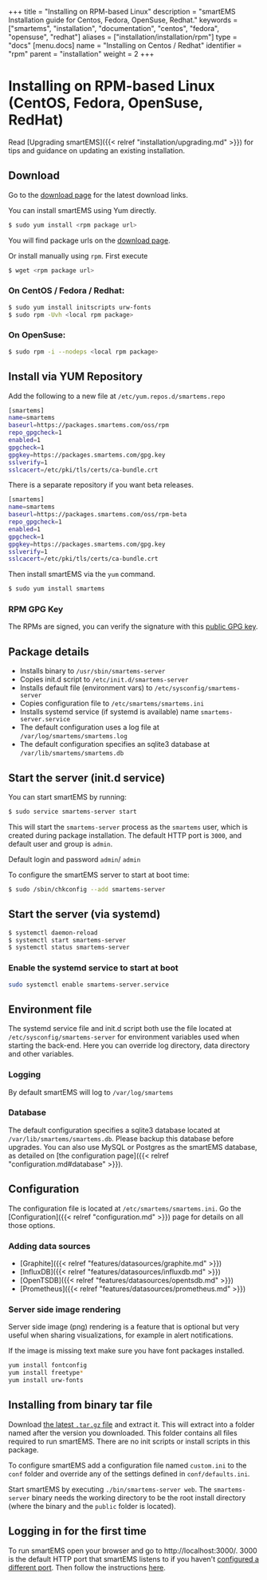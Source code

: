 +++
title = "Installing on RPM-based Linux"
description = "smartEMS Installation guide for Centos, Fedora, OpenSuse, Redhat."
keywords = ["smartems", "installation", "documentation", "centos", "fedora", "opensuse", "redhat"]
aliases = ["installation/installation/rpm"]
type = "docs"
[menu.docs]
name = "Installing on Centos / Redhat"
identifier = "rpm"
parent = "installation"
weight = 2
+++

# Installing on RPM-based Linux (CentOS, Fedora, OpenSuse, RedHat)

Read [Upgrading smartEMS]({{< relref "installation/upgrading.md" >}}) for tips and guidance on updating an existing
installation.

## Download

Go to the [download page](https://smartems.com/smartems/download?platform=linux) for the latest download
links.


You can install smartEMS using Yum directly.

```bash
$ sudo yum install <rpm package url>
```

You will find package urls on the [download page](https://smartems.com/smartems/download?platform=linux).

Or install manually using `rpm`. First execute

```bash
$ wget <rpm package url>
```

### On CentOS / Fedora / Redhat:

```bash
$ sudo yum install initscripts urw-fonts
$ sudo rpm -Uvh <local rpm package>
```

### On OpenSuse:

```bash
$ sudo rpm -i --nodeps <local rpm package>
```

## Install via YUM Repository

Add the following to a new file at `/etc/yum.repos.d/smartems.repo`

```bash
[smartems]
name=smartems
baseurl=https://packages.smartems.com/oss/rpm
repo_gpgcheck=1
enabled=1
gpgcheck=1
gpgkey=https://packages.smartems.com/gpg.key
sslverify=1
sslcacert=/etc/pki/tls/certs/ca-bundle.crt
```

There is a separate repository if you want beta releases.

```bash
[smartems]
name=smartems
baseurl=https://packages.smartems.com/oss/rpm-beta
repo_gpgcheck=1
enabled=1
gpgcheck=1
gpgkey=https://packages.smartems.com/gpg.key
sslverify=1
sslcacert=/etc/pki/tls/certs/ca-bundle.crt
```

Then install smartEMS via the `yum` command.

```bash
$ sudo yum install smartems
```

### RPM GPG Key

The RPMs are signed, you can verify the signature with this [public GPG
key](https://packages.smartems.com/gpg.key).

## Package details

- Installs binary to `/usr/sbin/smartems-server`
- Copies init.d script to `/etc/init.d/smartems-server`
- Installs default file (environment vars) to `/etc/sysconfig/smartems-server`
- Copies configuration file to `/etc/smartems/smartems.ini`
- Installs systemd service (if systemd is available) name `smartems-server.service`
- The default configuration uses a log file at `/var/log/smartems/smartems.log`
- The default configuration specifies an sqlite3 database at `/var/lib/smartems/smartems.db`

## Start the server (init.d service)

You can start smartEMS by running:

```bash
$ sudo service smartems-server start
```

This will start the `smartems-server` process as the `smartems` user,
which is created during package installation. The default HTTP port is
`3000`, and default user and group is `admin`.

Default login and password `admin`/ `admin`

To configure the smartEMS server to start at boot time:

```bash
$ sudo /sbin/chkconfig --add smartems-server
```

## Start the server (via systemd)

```bash
$ systemctl daemon-reload
$ systemctl start smartems-server
$ systemctl status smartems-server
```

### Enable the systemd service to start at boot

```bash
sudo systemctl enable smartems-server.service
```

## Environment file

The systemd service file and init.d script both use the file located at
`/etc/sysconfig/smartems-server` for environment variables used when
starting the back-end. Here you can override log directory, data
directory and other variables.

### Logging

By default smartEMS will log to `/var/log/smartems`

### Database

The default configuration specifies a sqlite3 database located at
`/var/lib/smartems/smartems.db`. Please backup this database before
upgrades. You can also use MySQL or Postgres as the smartEMS database, as detailed on [the configuration page]({{< relref "configuration.md#database" >}}).

## Configuration

The configuration file is located at `/etc/smartems/smartems.ini`.  Go the
[Configuration]({{< relref "configuration.md" >}}) page for details on all
those options.

### Adding data sources

- [Graphite]({{< relref "features/datasources/graphite.md" >}})
- [InfluxDB]({{< relref "features/datasources/influxdb.md" >}})
- [OpenTSDB]({{< relref "features/datasources/opentsdb.md" >}})
- [Prometheus]({{< relref "features/datasources/prometheus.md" >}})

### Server side image rendering

Server side image (png) rendering is a feature that is optional but very useful when sharing visualizations,
for example in alert notifications.

If the image is missing text make sure you have font packages installed.

```bash
yum install fontconfig
yum install freetype*
yum install urw-fonts
```

## Installing from binary tar file

Download [the latest `.tar.gz` file](https://smartems.com/get) and
extract it.  This will extract into a folder named after the version you
downloaded. This folder contains all files required to run smartEMS.  There are
no init scripts or install scripts in this package.

To configure smartEMS add a configuration file named `custom.ini` to the
`conf` folder and override any of the settings defined in
`conf/defaults.ini`.

Start smartEMS by executing `./bin/smartems-server web`. The `smartems-server`
binary needs the working directory to be the root install directory (where the
binary and the `public` folder is located).

## Logging in for the first time

To run smartEMS open your browser and go to http://localhost:3000/. 3000 is the default HTTP port that smartEMS listens to if you haven't [configured a different port](/installation/configuration/#http-port).
Then follow the instructions [here](/guides/getting_started/).
